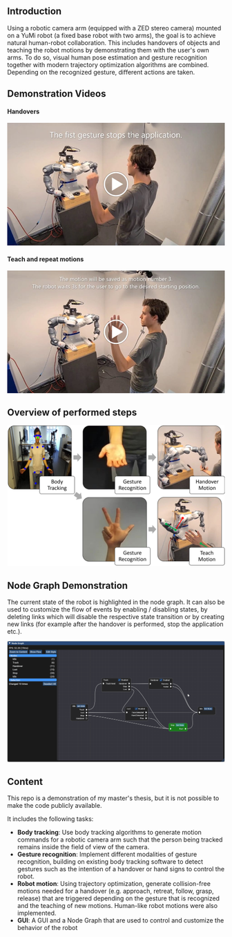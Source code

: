 ## Introduction
Using a robotic camera arm (equipped with a ZED stereo camera) mounted on a YuMi robot (a fixed base robot with two arms), the goal is to achieve natural human-robot collaboration. This includes handovers of objects and teaching the robot motions by demonstrating them with the user's own arms. To do so, visual human pose estimation and gesture recognition together with modern trajectory optimization algorithms are combined. Depending on the recognized gesture, different actions are taken.

## Demonstration Videos
#### Handovers
[![Demo Video](previewHandoverVideo.jpg)](https://drive.google.com/file/d/1yyncGYVv7DoV692pkiEP54egaygbp7yu/view?usp=sharing "Demo Video")

#### Teach and repeat motions
[![Demo Video Teaching](previewVideoTeach.jpg)](https://drive.google.com/file/d/1R-EjH70Cn7Vwk-38XOn4Rzy0uknQqzFN/view?usp=sharing "Demo Video Teaching")

## Overview of performed steps
<img src="overviewIntroduction.png" />

## Node Graph Demonstration
The current state of the robot is highlighted in the node graph. It can also be used to customize the flow of events by enabling / disabling states, by deleting links which will disable the respective state transition
or by creating new links (for example after the handover is performed, stop the application etc.).

<img src="imguiDemo.gif" />

## Content

This repo is a demonstration of my master's thesis, but it is not possible to make the code publicly available.

It includes the following tasks:
- **Body tracking**: Use body tracking algorithms to generate motion commands for a robotic camera arm such that the person being tracked remains inside the field of view of the camera. 
- **Gesture recognition**: Implement different modalities of gesture recognition, building on existing body tracking software to detect gestures such as the intention of a handover or hand signs to control the robot.
- **Robot motion**: Using trajectory optimization, generate collision-free motions needed for a handover (e.g. approach, retreat, follow, grasp, release) that are triggered depending on the gesture that is recognized and the teaching of new motions. Human-like robot motions were also implemented.
- **GUI**: A GUI and a Node Graph that are used to control and customize the behavior of the robot
